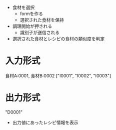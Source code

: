 
- 食材を選択
  - formを作る
  - 選択された食材を保持
- 調理開始が押される
  - 識別子が送信される
- 選択された食材とレシピの食材の類似度を判定

# 入力形式
  食材A:0001, 食材B:0002
  ["I0001", "I0002", "I0003"]

# 出力形式
  "D0001"
  
- 出力値にあったレシピ情報を表示
